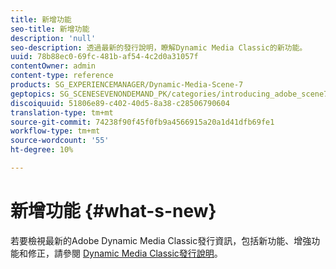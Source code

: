 ```yaml
---
title: 新增功能
seo-title: 新增功能
description: 'null'
seo-description: 透過最新的發行說明，瞭解Dynamic Media Classic的新功能。
uuid: 78b88ec0-69fc-481b-af54-4c2d0a31057f
contentOwner: admin
content-type: reference
products: SG_EXPERIENCEMANAGER/Dynamic-Media-Scene-7
geptopics: SG_SCENESEVENONDEMAND_PK/categories/introducing_adobe_scene7
discoiquuid: 51806e89-c402-40d5-8a38-c28506790604
translation-type: tm+mt
source-git-commit: 74238f90f45f0fb9a4566915a20a1d41dfb69fe1
workflow-type: tm+mt
source-wordcount: '55'
ht-degree: 10%

---
```



# 新增功能 {#what-s-new}

若要檢視最新的Adobe Dynamic Media Classic發行資訊，包括新功能、增強功能和修正，請參閱 [Dynamic Media Classic發行說明](https://docs.adobe.com/content/help/en/dynamic-media-developer-resources/release-notes/s7rn2017.html)。
